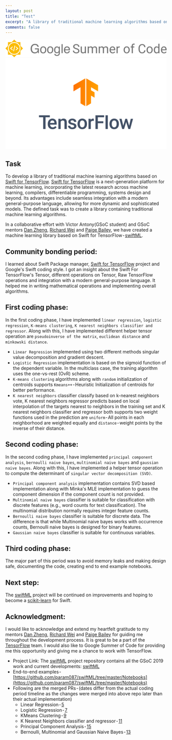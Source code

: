 ```yaml
---
layout: post
title: "Test"
excerpt: "A library of traditional machine learning algorithms based on Swift for TensorFlow."
comments: false
---
```

![GSoC](/assets/images/GSoC-logo-horizontal.svg)
![TensrFlow](/assets/images/tf_logo_social.png)
## Task
To develop a library of traditional machine learning algorithms based on [Swift for TensorFlow](https://www.tensorflow.org/swift). [Swift for TensorFlow](https://www.tensorflow.org/swift) is a next-generation platform for machine learning, incorporating the latest research across machine learning, compilers, differentiable programming, systems design and beyond. Its advantages include seamless integration with a modern general-purpose language, allowing for more dynamic and sophisticated models. The defined task was to create a library containing traditional machine learning algorithms.

In a collaborative effort with Victor Antony(GSoC student) and GSoC mentors [Dan Zheng](https://twitter.com/dancherp), [Richard Wei](https://twitter.com/rxwei) and [Paige Bailey](https://twitter.com/DynamicWebPaige), we have created a machine learning library based on Swift for TensorFlow - [swiftML](https://github.com/param087/swiftML).

## Community bonding period:
I learned about Swift Package manager, [Swift for TensorFlow](https://www.tensorflow.org/swift) project and Google's Swift coding style. I got an insight about the Swift For TensorFlow's Tensor, different operations on Tensor, Raw TensorFlow operations and integration with a modern general-purpose language. It helped me in writing mathematical operations and implementing overall algorithms.

## First coding phase:
In the first coding phase, I have implemented `linear regression`, `logistic regression`, `K-means clustering`, `K nearest neighbors classifier and regressor`. Along with this, I have implemented different helper tensor operation are `pseudoinverse of the matrix`, `euclidean distance` and `minkowski distance`.

* `Linear Regression` implemented using two different methods singular value decomposition and gradient descent.
* `Logistic Regression` implementation is based on the sigmoid function of the dependent variable. In the multiclass case, the training algorithm uses the one-vs-rest (OvR) scheme.
* `K-means clustering` algorithms along with `random` initialization of centroids supports `Kmeans++` - Heuristic Initialization of centroids for better performance.
* `K nearest neighbors` classifier classify based on k-nearest neighbors vote, K nearest neighbors regressor predicts based on local interpolation of the targets nearest to neighbors in the training set and K nearest neighbors classifier and regressor both supports two weight functions used in the prediction are `uniform` - All points in each neighborhood are weighted equally and `distance` - weight points by the inverse of their distance.

## Second coding phase:
In the second coding phase, I have implemented `principal component analysis`, `bernoulli naive bayes`, `multinomial naive bayes` and `gaussian naive bayes`. Along with this, I have implemented a helper tensor operation to compute the determinant of `singular vector decomposition (SVD)`.
* `Principal component analysis` implementation contains SVD based implementation along with Minka's MLE implementation to guess the component dimension if the component count is not provided.
* `Multinomial naive bayes` classifier is suitable for classification with discrete features (e.g., word counts for text classification). The multinomial distribution normally requires integer feature counts.
* `Bernoulli naive bayes` classifier is suitable for discrete data. The difference is that while Multinomial naive bayes works with occurrence counts, Bernoulli naive bayes is designed for binary features.
* `Gaussian naive bayes` classifier is suitable for continuous variables.

## Third coding phase:
The major part of this period was to avoid memory leaks and making design safe, documenting the code, creating end to end example notebooks.

## Next step:
The [swiftML](https://github.com/param087/swiftML) project will be continued on improvements and hoping to become a [scikit-learn](https://scikit-learn.org/) for Swift.

## Acknowledgment:
I would like to acknowledge and extend my heartfelt gratitude to my mentors [Dan Zheng](https://twitter.com/dancherp), [Richard Wei](https://twitter.com/rxwei) and [Paige Bailey](https://twitter.com/DynamicWebPaige) for guiding me throughout the development process. It is great to be a part of the [TensorFlow](https://www.tensorflow.org/) team.
I would also like to Google Summer of Code for providing me this opportunity and giving me a chance to work with TensorFlow.
* Project Link: The [swiftML](https://github.com/param087/swiftML) project repository contains all the GSoC 2019 work and current developments: [swiftML](https://github.com/param087/swiftML)
* End-to-end examples - [https://github.com/param087/swiftML/tree/master/Notebooks](https://github.com/param087/swiftML/tree/master/Notebooks)
* Following are the merged PRs - (dates differ from the actual coding period timeline as the changes were merged into above repo later than their actual implementation)
    * Linear Regression - [5](https://github.com/param087/swiftML/pull/5)
    * Logistic Regression - [7](https://github.com/param087/swiftML/pull/7)
    * KMeans Clustering - [9](https://github.com/param087/swiftML/pull/9)
    * K Nearest Neighbors classifier and regressor - [11](https://github.com/param087/swiftML/pull/11)
    * Principal Component Analysis - [15](https://github.com/param087/swiftML/pull/15)
    * Bernoulli, Multinomial and Gaussian Naive Bayes - [13](https://github.com/param087/swiftML/pull/13)
